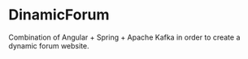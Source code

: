 # DinamicForum
Combination of Angular + Spring + Apache Kafka in order to create a dynamic forum website.
